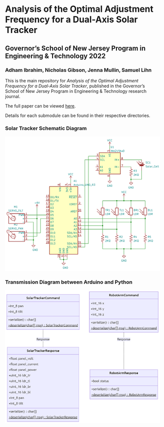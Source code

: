 # Analysis of the Optimal Adjustment Frequency for a Dual-Axis Solar Tracker

## Governor’s School of New Jersey Program in Engineering & Technology 2022

### Adham Ibrahim, Nicholas Gibson, Jenna Mullin, Samuel Lihn

This is the main repository for *Analysis of the Optimal Adjustment Frequency for a Dual-Axis Solar Tracker*, published in the Governor’s School of New Jersey Program in Engineering & Technology research journal.

The full paper can be viewed [here](https://gset.rutgers.edu/publications/2022).

Details for each submodule can be found in their respective directories.

### Solar Tracker Schematic Diagram
![schematic](Figures/solartracker_schematic.png)

### Transmission Diagram between Arduino and Python
![transmission-messages](Figures/sw_transmission_messages.png)

